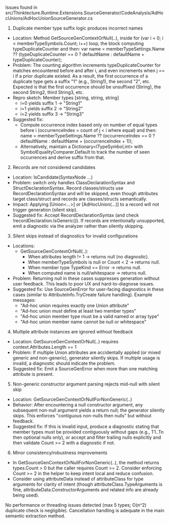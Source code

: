 Issues found in src/Thinktecture.Runtime.Extensions.SourceGenerator/CodeAnalysis/AdHocUnions/AdHocUnionSourceGenerator.cs

1) Duplicate member type suffix logic produces incorrect names
- Location: Method GetSourceGenContextOrNull(..), inside for (var i = 0; i < memberTypeSymbols.Count; i++) loop, the block computing typeDuplicateCounter and then:
  var name = memberTypeSettings.Name ?? (typeDuplicateCounter == 0 ? defaultName : defaultName + typeDuplicateCounter);
- Problem: The counting algorithm increments typeDuplicateCounter for matches encountered before and after i, and even increments when j == i if a prior duplicate existed. As a result, the first occurrence of a duplicate type gets a suffix "1" (e.g., String1), the second "2", etc. Expected is that the first occurrence should be unsuffixed (String), the second String2, third String3, etc.
- Repro sketch: Member types [string, string, string]
  - i=0 yields suffix 1 -> "String1"
  - i=1 yields suffix 2 -> "String2"
  - i=2 yields suffix 3 -> "String3"
- Suggested fix:
  - Compute occurrence index based only on number of equal types before i (occurrenceIndex = count of j < i where equal) and then:
    name = memberTypeSettings.Name ?? (occurrenceIndex == 0 ? defaultName : defaultName + (occurrenceIndex + 1));
  - Alternatively, maintain a Dictionary<ITypeSymbol,int> with SymbolEqualityComparer.Default to track the number of seen occurrences and derive suffix from that.

2) Records are not considered candidates
- Location: IsCandidate(SyntaxNode ...)
- Problem: switch only handles ClassDeclarationSyntax and StructDeclarationSyntax. Record classes/structs use RecordDeclarationSyntax and will be skipped, even though attributes target class/struct and records are classes/structs semantically.
- Impact: Applying [Union<...>] or [AdHocUnion(...)] to a record will not trigger generation (silent skip).
- Suggested fix: Accept RecordDeclarationSyntax (and check !recordDeclaration.IsGeneric()). If records are intentionally unsupported, emit a diagnostic via the analyzer rather than silently skipping.

3) Silent skips instead of diagnostics for invalid configurations
- Locations:
  - GetSourceGenContextOrNull(..):
    - When attributes length != 1 → returns null (no diagnostic).
    - When memberTypeSymbols is null or Count < 2 → returns null.
    - When member type TypeKind == Error → returns null.
    - When computed name is null/whitespace → returns null.
- Problem: Returning null in these cases suppresses generation without user feedback. This leads to poor UX and hard-to-diagnose issues.
- Suggested fix: Use SourceGenError for user-facing diagnostics in these cases (similar to AttributeInfo.TryCreate failure handling). Example messages:
  - "Ad-hoc union requires exactly one Union attribute"
  - "Ad-hoc union must define at least two member types"
  - "Ad-hoc union member type must be a valid named or array type"
  - "Ad-hoc union member name cannot be null or whitespace"

4) Multiple attribute instances are ignored without feedback
- Location: GetSourceGenContextOrNull(..) requires context.Attributes.Length == 1
- Problem: If multiple Union attributes are accidentally applied (or mixed generic and non-generic), generator silently skips. If multiple usage is invalid, a diagnostic should indicate the problem.
- Suggested fix: Emit a SourceGenError when more than one matching attribute is present.

5) Non-generic constructor argument parsing rejects mid-null with silent skip
- Location: GetSourceGenContextOrNullForNonGeneric(..)
- Behavior: After encountering a null constructor argument, any subsequent non-null argument yields a return null; the generator silently skips. This enforces "contiguous non-nulls then nulls" but without feedback.
- Suggested fix: If this is invalid input, produce a diagnostic stating that member types must be provided contiguously without gaps (e.g., T1..Tn then optional nulls only), or accept and filter trailing nulls explicitly and then validate Count >= 2 with a diagnostic if not.

6) Minor consistency/robustness improvements
- In GetSourceGenContextOrNullForNonGeneric(..), the method returns types.Count > 0 but the caller requires Count >= 2. Consider enforcing Count >= 2 in the helper to keep intent local and reduce confusion.
- Consider using attributeData instead of attributeClass for type arguments for clarity of intent (though attributeClass.TypeArguments is fine, attributeData.ConstructorArguments and related info are already being used).

No performance or threading issues detected (max 5 types; O(n^2) duplicate check is negligible). Cancellation handling is adequate in the main semantic extraction method.
